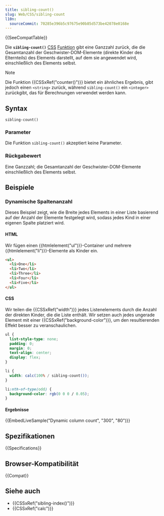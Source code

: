 ```yaml
---
title: sibling-count()
slug: Web/CSS/sibling-count
l10n:
  sourceCommit: 70285e396b5c97675e90b85d573be42078e0168e
---
```


{{SeeCompatTable}}

Die **`sibling-count()`** [CSS](/de/docs/Web/CSS) [Funktion](/de/docs/Web/CSS/CSS_values_and_units/CSS_value_functions) gibt eine Ganzzahl zurück, die die Gesamtanzahl der Geschwister-DOM-Elemente (direkte Kinder des Elternteils) des Elements darstellt, auf dem sie angewendet wird, einschließlich des Elements selbst.

> [!NOTE]
> Die Funktion {{CSSxRef("counter()")}} bietet ein ähnliches Ergebnis, gibt jedoch einen `<string>` zurück, während `sibling-count()` ein `<integer>` zurückgibt, das für Berechnungen verwendet werden kann.

## Syntax

```css-nolint
sibling-count()
```

### Parameter

Die Funktion `sibling-count()` akzeptiert keine Parameter.

### Rückgabewert

Eine Ganzzahl; die Gesamtanzahl der Geschwister-DOM-Elemente einschließlich des Elements selbst.

## Beispiele

### Dynamische Spaltenanzahl

Dieses Beispiel zeigt, wie die Breite jedes Elements in einer Liste basierend auf der Anzahl der Elemente festgelegt wird, sodass jedes Kind in einer eigenen Spalte platziert wird.

#### HTML

Wir fügen einen {{htmlelement("ul")}}-Container und mehrere {{htmlelement("li")}}-Elemente als Kinder ein.

```html
<ul>
  <li>One</li>
  <li>Two</li>
  <li>Three</li>
  <li>Four</li>
  <li>Five</li>
</ul>
```

#### CSS

Wir teilen die {{CSSxRef("width")}} jedes Listenelements durch die Anzahl der direkten Kinder, die die Liste enthält. Wir setzen auch jedes ungerade Element mit einer {{CSSxRef("background-color")}}, um den resultierenden Effekt besser zu veranschaulichen.

```css
ul {
  list-style-type: none;
  padding: 0;
  margin: 0;
  text-align: center;
  display: flex;
}

li {
  width: calc(100% / sibling-count());
}

li:nth-of-type(odd) {
  background-color: rgb(0 0 0 / 0.05);
}
```

#### Ergebnisse

{{EmbedLiveSample("Dynamic column count", "300", "80")}}

## Spezifikationen

{{Specifications}}

## Browser-Kompatibilität

{{Compat}}

## Siehe auch

- {{CSSxRef("sibling-index()")}}
- {{CSSxRef("calc")}}
